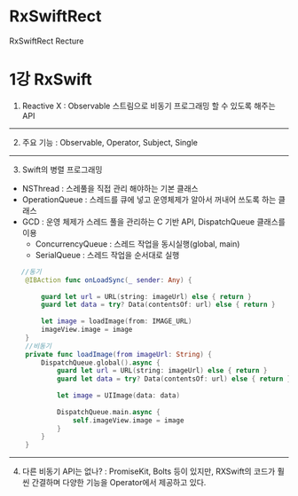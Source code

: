 # RxSwiftRect
RxSwiftRect Recture

1강 RxSwift
===========
1. Reactive X : Observable 스트림으로 비동기 프로그래밍 할 수 있도록 해주는 API
* * *
2. 주요 기능 : Observable, Operator, Subject, Single
* * *
3. Swift의 병렬 프로그래밍
* NSThread : 스레풀을 직접 관리 해야하는 기본 클래스
* OperationQueue : 스레드를 큐에 넣고 운영체제가 알아서 꺼내어 쓰도록 하는 클래스
* GCD : 운영 체제가 스레드 풀을 관리하는 C 기반 API, DispatchQueue 클래스를 이용
    * ConcurrencyQueue : 스레드 작업을 동시실행(global, main)
    * SerialQueue : 스레드 작업을 순서대로 실행
``` swift
   //동기
    @IBAction func onLoadSync(_ sender: Any) {
        
        guard let url = URL(string: imageUrl) else { return }
        guard let data = try? Data(contentsOf: url) else { return }
        
        let image = loadImage(from: IMAGE_URL)
        imageView.image = image
    }
    //비동기
    private func loadImage(from imageUrl: String) {
        DispatchQueue.global().async {
            guard let url = URL(string: imageUrl) else { return }
            guard let data = try? Data(contentsOf: url) else { return }
            
            let image = UIImage(data: data)
        
            DispatchQueue.main.async {
                self.imageView.image = image
            }
        }
    }
```
</pre></code>
* * *
4. 다른 비동기 API는 없나? : PromiseKit, Bolts 등이 있지만, RXSwift의 코드가 훨씬 간결하며 다양한 기능을 Operator에서 제공하고 있다.
